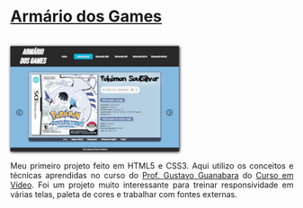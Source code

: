 <h1><a href="https://marcosr3000.github.io/portfolio/armario-dos-games/" target="_blank" rel="external">Armário dos Games</a></h1>
<br>
<img style="box-shadow: 1px 1px 5px black" src="armario-dos-games/game-thumbs/armario-thumb.png" alt="Miniatura do Site Armário dos Games"><br>
<p style="text-align: justify">Meu primeiro projeto feito em HTML5 e CSS3. Aqui utilizo os conceitos e técnicas aprendidas no curso do <a href="https://gustavoguanabara.github.io/" target="_blank" rel="external">Prof. Gustavo Guanabara</a> do <a href="https://cursoemvideo.com/" target="_blank" rel="external">Curso em Vídeo</a>. Foi um projeto muito interessante para treinar responsividade em várias telas, paleta de cores e trabalhar com fontes externas.</p>